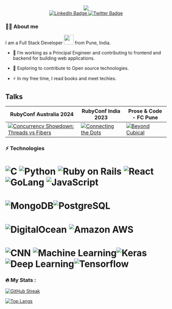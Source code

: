 
<div id="header" align="center">
  <img src="https://media.giphy.com/media/vzO0Vc8b2VBLi/giphy.gif"/>
<dr/>
<div id="badges">
  <a href="https://www.linkedin.com/in/vishwajeetsingh-desurkar/">
    <img src="https://img.shields.io/badge/LinkedIn-blue?style=for-the-badge&logo=linkedin&logoColor=white" alt="LinkedIn Badge"/>
  </a>
  <a href="https://twitter.com/VishwaDesurkar">
    <img src="https://img.shields.io/badge/Twitter-blue?style=for-the-badge&logo=twitter&logoColor=white" alt="Twitter Badge"/>
  </a>
</div>
 <img src="https://komarev.com/ghpvc/?username=your-github-username&style=flat-square&color=blue" alt=""/>
<br/>
</div>

### :man_technologist: About me

I am a Full Stack Developer <img src="https://media.giphy.com/media/WUlplcMpOCEmTGBtBW/giphy.gif" width="30"> from Pune, India.

- :telescope: I’m working as a Principal Engineer and contributing to frontend and backend for building web applications.

- :seedling: Exploring to contribute to Open source technologies.

- :zap: In my free time, I read books and meet techies.

## Talks

  |RubyConf Australia 2024 | RubyConf India 2023 | Prose & Code - FC Pune |
  | --- | ----| --- |
  | [![Concurrency Showdown: Threads vs Fibers](https://img.youtube.com/vi/kU22NJq1sS0/0.jpg)](https://www.youtube.com/watch?v=kU22NJq1sS0) | [![Connecting the Dots](https://img.youtube.com/vi/YhkEQ9pP-W0/0.jpg)](https://www.youtube.com/watch?v=YhkEQ9pP-W0) | [![Beyond Cubical](http://i.ytimg.com/vi/nnF_fbvtM0w/hqdefault.jpg)](https://www.youtube.com/watch?v=nnF_fbvtM0w) |
   
### ⚡ Technologies

 # ![C](https://img.shields.io/badge/C-C%20Programming-brown) ![Python](https://img.shields.io/badge/-Python-black?style=flat-square&logo=Python) ![Ruby on Rails](https://img.shields.io/badge/ROR-Ruby%20on%20Rails-red) ![React](https://img.shields.io/badge/-React-black?style=flat-square&logo=react) ![GoLang](https://img.shields.io/badge/Go-Go%20Programming-blue) ![JavaScript](https://img.shields.io/badge/-JavaScript-black?style=flat-square&logo=javascript)

 # ![MongoDB](https://img.shields.io/badge/-MongoDB-black?style=flat-square&logo=mongodb)![PostgreSQL](https://img.shields.io/badge/-PostgreSQL-336791?style=flat-square&logo=postgresql)
 # ![DigitalOcean](https://img.shields.io/badge/-Digital%20Ocean-darkblue?style=flat-square&logo=digitalocean) ![Amazon AWS](https://img.shields.io/badge/Amazon%20AWS-232F3E?style=flat-square&logo=amazon-aws)
# ![CNN](https://img.shields.io/badge/CNN-Convolutional%20Neural%20Network%20-lightgrey) ![Machine Learning](https://img.shields.io/badge/ML-Machine%20Learning-indigo)![Keras](https://img.shields.io/badge/-Keras-red)![Deep Learning](https://img.shields.io/badge/DL-Deep%20Learning-yellowgreen)![Tensorflow](https://img.shields.io/badge/tf-Tensorflow-orange)


### :fire: My Stats :

[![GitHub Streak](https://github-readme-streak-stats.herokuapp.com?user=selectus2&theme=dark)](https://git.io/streak-stats)

[![Top Langs](https://github-readme-stats.vercel.app/api/top-langs/?username=selectus2&layout=compact&theme=vision-friendly-dark)](https://github.com/selectus2/github-readme-stats)
